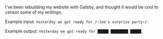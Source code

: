I've been rebuilding my website with Gatsby, and thought it would be cool to censor some of my writings.

Example input:
`Yesterday we got ready for /~Joe's surprise party~/.`

Example output:
`Yesterday we got ready for █████ ████████ █████.`
